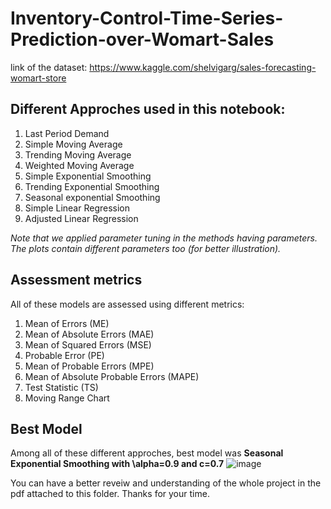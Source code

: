 # Inventory-Control-Time-Series-Prediction-over-Womart-Sales

link of the dataset: 
https://www.kaggle.com/shelvigarg/sales-forecasting-womart-store


## Different Approches used in this notebook:
1. Last Period Demand
2. Simple Moving Average
3. Trending Moving Average
4. Weighted Moving Average
5. Simple Exponential Smoothing
6. Trending Exponential Smoothing
7. Seasonal exponential Smoothing
8. Simple Linear Regression
9. Adjusted Linear Regression

*Note that we applied parameter tuning in the methods having parameters. The plots contain different parameters too (for better illustration).*

## Assessment metrics
All of these models are assessed using different metrics:
1. Mean of Errors (ME)
2. Mean of Absolute Errors (MAE)
3. Mean of Squared Errors (MSE)
4. Probable Error (PE)
5. Mean of Probable Errors (MPE)
6. Mean of Absolute Probable Errors (MAPE)
7. Test Statistic (TS)
8. Moving Range Chart

## Best Model
Among all of these different approches, best model was **Seasonal Exponential Smoothing with \alpha=0.9 and c=0.7**
![image](https://user-images.githubusercontent.com/102898063/162277227-138a3647-36f9-4037-9628-4ad0d14a28f6.png)

You can have a better reveiw and understanding of the whole project in the pdf attached to this folder.
Thanks for your time.
